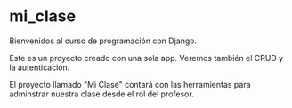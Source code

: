 # mi_clase

Bienvenidos al curso de programación con Django.

Este es un proyecto creado con una sola app. Veremos también el CRUD y la autenticación.

El proyecto llamado "Mi Clase" contará con las herramientas para adminstrar nuestra clase desde el rol del profesor.
